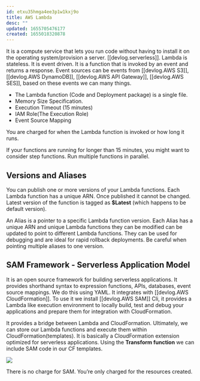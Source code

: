 ```yaml
---
id: etxu35hmga4ee3p1w1kxj9o
title: AWS Lambda
desc: ""
updated: 1655705476177
created: 1655018320878
---
```


It is a compute service that lets you run code without having to install it on the operating system/provision a server. [[devlog.serverless]]. Lambda is stateless. It is event driven. It is a function that is invoked by an event and returns a response. Event sources can be events from [[devlog.AWS S3]], [[devlog.AWS DynamoDB]], [[devlog.AWS API Gateway]], [[devlog.AWS SES]], based on these events we can many things.

- The Lambda function (Code and Deployment package) is a single file.
- Memory Size Specification.
- Execution Timeout (15 minutes)
- IAM Role(The Execution Role)
- Event Source Mapping

You are charged for when the Lambda function is invoked or how long it runs.

If your functions are running for longer than 15 minutes, you might want to consider step functions. Run multiple functions in parallel.


## Versions and Aliases

You can publish one or more versions of your Lambda functions. Each Lambda function has a unique ARN. Once published it cannot be changed. Latest version of the function is tagged as **$Latest** (which happens to be default version).

An Alias is a pointer to a specific Lambda function version. Each Alias has a unique ARN and unique Lambda functions they can be modified can be updated to point to different Lambda functions. They can be used for debugging and are ideal for rapid rollback deployments. Be careful when pointing multiple aliases to one version.

## SAM Framework - Serverless Application Model

It is an open source framework for building serverless applications. It provides shorthand syntax to expression functions, APIs, databases, event source mappings. We do this using YAML. It integrates with [[devlog.AWS CloudFormation]]. To use it we install [[devlog.AWS SAM]] Cli, it provides a Lambda like execution environment to locally build, test and debug your applications and prepare them for integration with CloudFormation.

It provides a bridge between Lambda and CloudFormation. Ultimately, we can store our Lambda functions and execute them within CloudFormation(templates). It is basically a CloudFormation extension optimized for serverless applications. Using the **Transform function** we can include SAM code in our CF templates.

![](https://res.cloudinary.com/zubayr/image/upload/v1655655371/wiki/mhvxogw0tbatikroqohf.png)

There is no charge for SAM. You’re only charged for the resources created.

